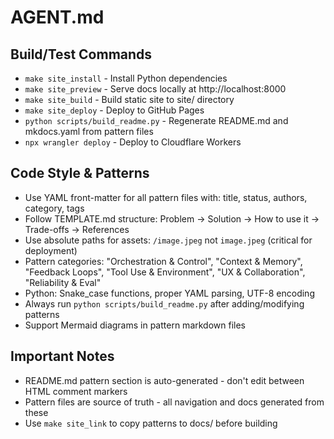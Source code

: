 # AGENT.md

## Build/Test Commands
- `make site_install` - Install Python dependencies  
- `make site_preview` - Serve docs locally at http://localhost:8000
- `make site_build` - Build static site to site/ directory
- `make site_deploy` - Deploy to GitHub Pages
- `python scripts/build_readme.py` - Regenerate README.md and mkdocs.yaml from pattern files
- `npx wrangler deploy` - Deploy to Cloudflare Workers

## Code Style & Patterns
- Use YAML front-matter for all pattern files with: title, status, authors, category, tags
- Follow TEMPLATE.md structure: Problem → Solution → How to use it → Trade-offs → References  
- Use absolute paths for assets: `/image.jpeg` not `image.jpeg` (critical for deployment)
- Pattern categories: "Orchestration & Control", "Context & Memory", "Feedback Loops", "Tool Use & Environment", "UX & Collaboration", "Reliability & Eval"
- Python: Snake_case functions, proper YAML parsing, UTF-8 encoding
- Always run `python scripts/build_readme.py` after adding/modifying patterns
- Support Mermaid diagrams in pattern markdown files

## Important Notes
- README.md pattern section is auto-generated - don't edit between HTML comment markers
- Pattern files are source of truth - all navigation and docs generated from these
- Use `make site_link` to copy patterns to docs/ before building
